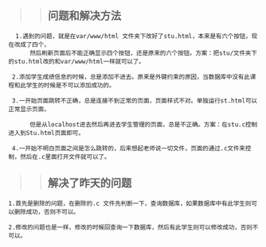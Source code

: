 >>## 问题和解决方法
      1.遇到的问题，就是在var/www/html 文件夹下改好了stu.html，本来是有六个按钮，现在改成了四个，  
          然后刷新页面后不能正确显示四个按钮，还是原来的六个按钮。方案：把stu/文件夹下的stu.html改的和var/www/html一样就可以了。  

     2.添加学生成绩信息的时候，总是添加不进去。原来是外键约束的原因，当数据库中没有此课程和此学生的时候是不可以添加成功的。   

     3.一开始页面跳转不正确，总是连接不到正常的页面，页面样式不对。单独运行st.html可以正常显示页面，    

          但是从localhost进去然后再进去学生管理的页面，总是不正确。方案：在stu.c控制进入到Stu.html页面即可。    
  
     4.一开始不明白页面之间是怎么跳转的，后来想起老师说一切文件，页面的通过.c文件来控制，然后在.c里面打开文件就可以了。

>>## 解决了昨天的问题
    1.首先是删除的问题，在删除的.c 文件先判断一下，查询数据库，如果数据库中有此学生则可以删除成功，否则不可以。  

    2.修改的问题也是一样，修改的时候回查询一下数据库，然后有此学生则可以修改成功，否则不可以。
